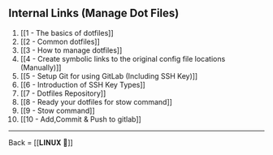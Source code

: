 ## Internal Links (Manage Dot Files)

1. [[1  - The basics of dotfiles]]
2. [[2 - Common dotfiles]]
3. [[3 - How to manage dotfiles]]
4. [[4  - Create symbolic links to the original config file locations  (Manually)]]
5. [[5  - Setup Git for using GitLab (Including SSH Key)]]
6. [[6  - Introduction of SSH Key Types]]
7. [[7 - Dotfiles Repository]]
8. [[8 - Ready your dotfiles for stow command]]
9. [[9  - Stow command]]
10. [[10  - Add,Commit & Push to gitlab]]

-------------------------

Back = [[𝐋𝐈𝐍𝐔𝐗 🔗]]
